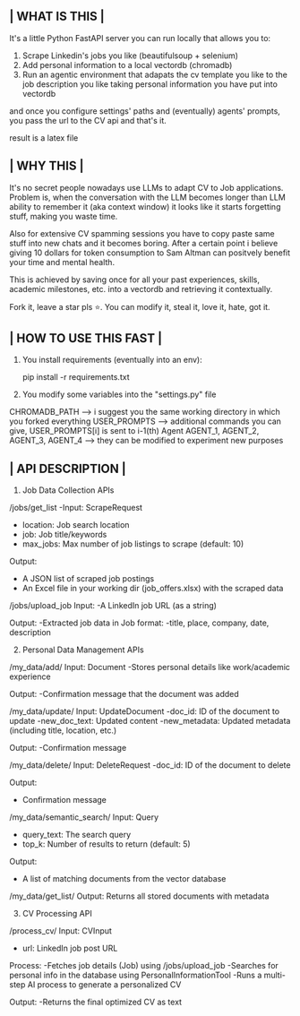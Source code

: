 |    WHAT IS THIS    |
----------------------

It's a little Python FastAPI server you can run locally that allows you to:

1) Scrape Linkedin's jobs you like (beautifulsoup + selenium)
2) Add personal information to a local vectordb (chromadb)
3) Run an agentic environment that adapats the cv template you like to the job description you like taking personal information you have put into vectordb

and once you configure settings' paths and (eventually) agents' prompts, you pass the url to the CV api and that's it.

result is a latex file


|      WHY THIS      |
----------------------

It's no secret people nowadays use LLMs to adapt CV to Job applications. Problem is, when the conversation with the LLM becomes longer than LLM ability to remember it (aka context window)
it looks like it starts forgetting stuff, making you waste time. 

Also for extensive CV spamming sessions you have to copy paste same stuff into new chats and it becomes boring. After a certain point i believe giving 10 dollars for token consumption to
Sam Altman can positvely benefit your time and mental health. 

This is achieved by saving once for all your past experiences, skills, academic milestones, etc. into a vectordb and retrieving it contextually.

Fork it, leave a star pls ⭐. You can modify it, steal it, love it, hate, got it.

| HOW TO USE THIS FAST |
------------------------

1) You install requirements (eventually into an env):

   pip install -r requirements.txt

2) You modify some variables into the "settings.py" file 

  CHROMADB_PATH --> i suggest you the same working directory in which you forked everything
  USER_PROMPTS --> additional commands you can give, USER_PROMPTS[i] is sent to i-1(th) Agent
  AGENT_1, AGENT_2, AGENT_3, AGENT_4 --> they can be modified to experiment new purposes

|    API DESCRIPTION   |
------------------------

1. Job Data Collection APIs
   
/jobs/get_list
-Input: ScrapeRequest
  - location: Job search location
  - job: Job title/keywords
  - max_jobs: Max number of job listings to scrape (default: 10)

Output:
  - A JSON list of scraped job postings
  - An Excel file in your working dir (job_offers.xlsx) with the scraped data

/jobs/upload_job
Input:
  -A LinkedIn job URL (as a string)
  
Output:
  -Extracted job data in Job format:
    -title, place, company, date, description


2. Personal Data Management APIs
   
/my_data/add/
Input: Document
  -Stores personal details like work/academic experience

Output:
  -Confirmation message that the document was added

/my_data/update/
Input: UpdateDocument
  -doc_id: ID of the document to update
  -new_doc_text: Updated content
  -new_metadata: Updated metadata (including title, location, etc.)

Output:
  -Confirmation message

/my_data/delete/
Input: DeleteRequest
  -doc_id: ID of the document to delete

Output:
  - Confirmation message

/my_data/semantic_search/
Input: Query
- query_text: The search query
- top_k: Number of results to return (default: 5)

Output:
- A list of matching documents from the vector database

/my_data/get_list/
Output: Returns all stored documents with metadata


3. CV Processing API
   
/process_cv/
Input: CVInput
- url: LinkedIn job post URL

Process:
  -Fetches job details (Job) using /jobs/upload_job
  -Searches for personal info in the database using PersonalInformationTool
  -Runs a multi-step AI process to generate a personalized CV

Output:
  -Returns the final optimized CV as text



